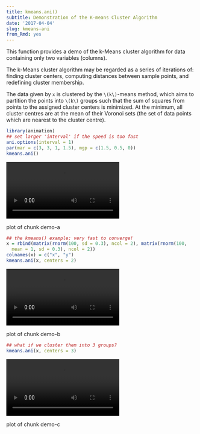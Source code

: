 ```yaml
---
title: kmeans.ani()
subtitle: Demonstration of the K-means Cluster Algorithm
date: '2017-04-04'
slug: kmeans-ani
from_Rmd: yes
---
```


This function provides a demo of the k-Means cluster algorithm for data
containing only two variables (columns).

The k-Means cluster algorithm may be regarded as a series of iterations of:
finding cluster centers, computing distances between sample points, and
redefining cluster membership.

The data given by `x` is clustered by the `\(k\)`-means method, which
aims to partition the points into `\(k\)` groups such that the sum of squares
from points to the assigned cluster centers is minimized. At the minimum, all
cluster centres are at the mean of their Voronoi sets (the set of data points
which are nearest to the cluster centre).
 

```r
library(animation)
## set larger 'interval' if the speed is too fast
ani.options(interval = 1)
par(mar = c(3, 3, 1, 1.5), mgp = c(1.5, 0.5, 0))
kmeans.ani()
```

<video controls loop autoplay><source src="https://assets.yihui.name/figures/animation/example/kmeans-ani/demo-a.mp4?dl=1" /><p>plot of chunk demo-a</p></video>
 

```r
## the kmeans() example; very fast to converge!
x = rbind(matrix(rnorm(100, sd = 0.3), ncol = 2), matrix(rnorm(100, 
  mean = 1, sd = 0.3), ncol = 2))
colnames(x) = c("x", "y")
kmeans.ani(x, centers = 2)
```

<video controls loop autoplay><source src="https://assets.yihui.name/figures/animation/example/kmeans-ani/demo-b.mp4?dl=1" /><p>plot of chunk demo-b</p></video>
 

```r
## what if we cluster them into 3 groups?
kmeans.ani(x, centers = 3)
```

<video controls loop autoplay><source src="https://assets.yihui.name/figures/animation/example/kmeans-ani/demo-c.mp4?dl=1" /><p>plot of chunk demo-c</p></video>
